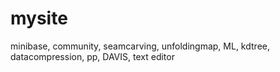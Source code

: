 # mysite

minibase, community, seamcarving, unfoldingmap, ML, kdtree, datacompression, pp, DAVIS, text editor
